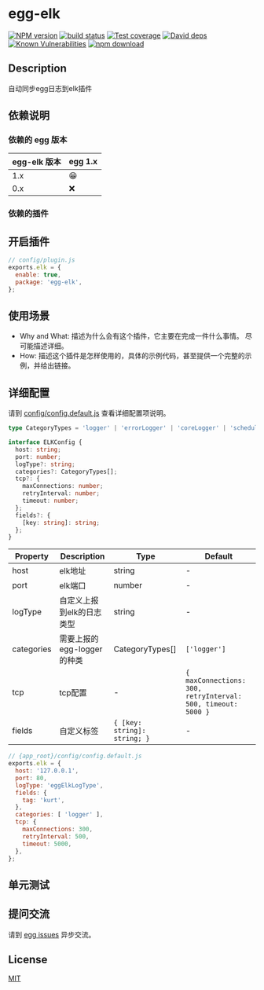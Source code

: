 # egg-elk

[![NPM version][npm-image]][npm-url]
[![build status][travis-image]][travis-url]
[![Test coverage][codecov-image]][codecov-url]
[![David deps][david-image]][david-url]
[![Known Vulnerabilities][snyk-image]][snyk-url]
[![npm download][download-image]][download-url]

[npm-image]: https://img.shields.io/npm/v/egg-elk.svg?style=flat-square
[npm-url]: https://npmjs.org/package/egg-elk
[travis-image]: https://img.shields.io/travis/eggjs/egg-elk.svg?style=flat-square
[travis-url]: https://travis-ci.org/eggjs/egg-elk
[codecov-image]: https://img.shields.io/codecov/c/github/eggjs/egg-elk.svg?style=flat-square
[codecov-url]: https://codecov.io/github/eggjs/egg-elk?branch=master
[david-image]: https://img.shields.io/david/eggjs/egg-elk.svg?style=flat-square
[david-url]: https://david-dm.org/eggjs/egg-elk
[snyk-image]: https://snyk.io/test/npm/egg-elk/badge.svg?style=flat-square
[snyk-url]: https://snyk.io/test/npm/egg-elk
[download-image]: https://img.shields.io/npm/dm/egg-elk.svg?style=flat-square
[download-url]: https://npmjs.org/package/egg-elk

<!--
Description here.
-->

## Description

自动同步egg日志到elk插件

## 依赖说明

### 依赖的 egg 版本

egg-elk 版本 | egg 1.x
--- | ---
1.x | 😁
0.x | ❌

### 依赖的插件
<!--

如果有依赖其它插件，请在这里特别说明。如

- security
- multipart

-->

## 开启插件

```js
// config/plugin.js
exports.elk = {
  enable: true,
  package: 'egg-elk',
};
```

## 使用场景

- Why and What: 描述为什么会有这个插件，它主要在完成一件什么事情。
尽可能描述详细。
- How: 描述这个插件是怎样使用的，具体的示例代码，甚至提供一个完整的示例，并给出链接。

## 详细配置

请到 [config/config.default.js](config/config.default.js) 查看详细配置项说明。

```ts
type CategoryTypes = 'logger' | 'errorLogger' | 'coreLogger' | 'scheduleLogger';

interface ELKConfig {
  host: string;
  port: number;
  logType?: string;
  categories?: CategoryTypes[];
  tcp?: {
    maxConnections: number;
    retryInterval: number;
    timeout: number;
  };
  fields?: {
    [key: string]: string;
  };
}
```

| Property | Description | Type | Default |
| --- | --- | --- | --- |
| host | elk地址 | string | - |
| port | elk端口 | number | - |
| logType | 自定义上报到elk的日志类型 | string | - |
| categories | 需要上报的egg-logger的种类 | CategoryTypes[] | `['logger']` |
| tcp | tcp配置 | - | `{ maxConnections: 300, retryInterval: 500, timeout: 5000 }` |
| fields | 自定义标签 | `{ [key: string]: string; }` | - |

```js
// {app_root}/config/config.default.js
exports.elk = {
  host: '127.0.0.1',
  port: 80,
  logType: 'eggElkLogType',
  fields: {
    tag: 'kurt',
  },
  categories: [ 'logger' ],
  tcp: {
    maxConnections: 300,
    retryInterval: 500,
    timeout: 5000,
  },
};
```

## 单元测试

<!-- 描述如何在单元测试中使用此插件，例如 schedule 如何触发。无则省略。-->

## 提问交流

请到 [egg issues](https://github.com/eggjs/egg/issues) 异步交流。

## License

[MIT](LICENSE)
